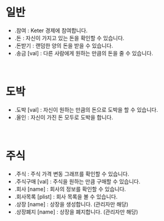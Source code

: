 # 일반

- .참여 : Keter 경제에 참여합니다.
- .돈 : 자신이 가지고 있는 돈을 확인할 수 있습니다.
- .돈받기 : 랜덤한 양의 돈을 받을 수 있습니다.
- .송금 [val] : 다른 사람에게 원하는 만큼의 돈을 줄 수 있습니다.
<br>

# 도박

- .도박 [val] : 자신이 원하는 만큼의 돈으로 도박을 할 수 있습니다. 
- .올인 : 자신이 가진 돈 모두로 도박을 합니다.
<br>

# 주식

- .주식 : 주식 가격 변동 그래프를 확인할 수 있습니다.
- .주식구매 [val] : 주식을 원하는 만큼 구매할 수 있습니다.
- .회사 [name] : 회사의 정보를 확인할 수 있습니다.
- .회사목록 [plist] : 회사 목록을 볼 수 있습니다.
- .상장 [name] : 상장을 생성합니다. (관리자만 해당)
- .상장폐지 [name] : 상장을 폐지합니다. (관리자만 해당)
<br>

